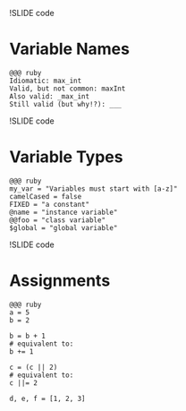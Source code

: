 !SLIDE code
# Variable Names #
  
    @@@ ruby
    Idiomatic: max_int   
    Valid, but not common: maxInt
    Also valid: _max_int
    Still valid (but why!?): ___
  

!SLIDE code
# Variable Types #

    @@@ ruby
    my_var = "Variables must start with [a-z]"
    camelCased = false
    FIXED = "a constant"
    @name = "instance variable"
    @@foo = "class variable"
    $global = "global variable"

!SLIDE code
# Assignments #
    
    @@@ ruby
    a = 5
    b = 2
    
    b = b + 1
    # equivalent to:
    b += 1
    
    c = (c || 2)
    # equivalent to:
    c ||= 2
    
    d, e, f = [1, 2, 3]
    
